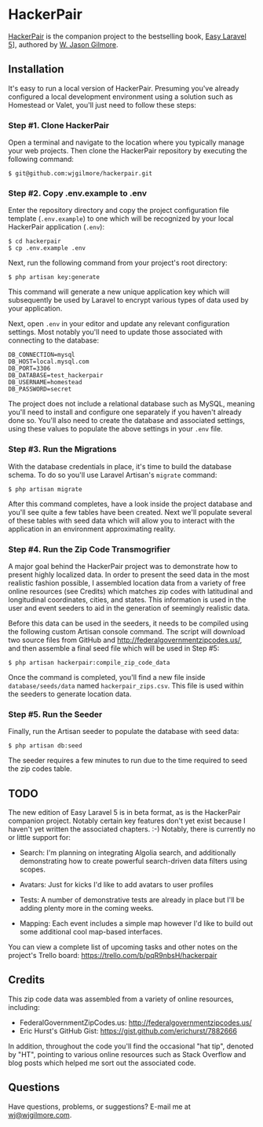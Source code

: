 # HackerPair

[HackerPair](http://hackerpair.com) is the companion project to the
bestselling book, [Easy Laravel 5](http://easylaravelbook.com)],
authored by [W. Jason Gilmore](http://www.wjgilmore.com).

## Installation

It's easy to run a local version of HackerPair. Presuming you've already
configured a local development environment using a solution such as
Homestead or Valet, you'll just need to follow these steps:

### Step #1. Clone HackerPair

Open a terminal and navigate to the location where you typically manage
your web projects. Then clone the HackerPair repository by executing the
following command:

    $ git@github.com:wjgilmore/hackerpair.git

### Step #2. Copy .env.example to .env

Enter the repository directory and copy the project configuration file
template (`.env.example`) to one which will be recognized by your local
HackerPair application (`.env`):

    $ cd hackerpair
    $ cp .env.example .env

Next, run the following command from your project's root directory:

    $ php artisan key:generate

This command will generate a new unique application key which will
subsequently be used by Laravel to encrypt various types of data used by
your application.

Next, open `.env` in your editor and update any relevant configuration
settings. Most notably you'll need to update those associated with connecting
to the database:

    DB_CONNECTION=mysql
    DB_HOST=local.mysql.com
    DB_PORT=3306
    DB_DATABASE=test_hackerpair
    DB_USERNAME=homestead
    DB_PASSWORD=secret

The project does not include a relational database such as MySQL,
meaning you'll need to install and configure one separately if you
haven't already done so. You'll also need to create the database and
associated settings, using these values to populate the above settings
in your `.env` file.

### Step #3. Run the Migrations

With the database credentials in place, it's time to build the database
schema. To do so you'll use Laravel Artisan's `migrate` command:

    $ php artisan migrate

After this command completes, have a look inside the project database
and you'll see quite a few tables have been created. Next we'll populate
several of these tables with seed data which will allow you to interact
with the application in an environment approximating reality.

### Step #4. Run the Zip Code Transmogrifier

A major goal behind the HackerPair project was to demonstrate how to
present highly localized data. In order to present the seed data in the
most realistic fashion possible, I assembled location data from a variety of
free online resources (see Credits) which matches zip codes with
latitudinal and longitudinal coordinates, cities, and states. This
information is used in the user and event seeders to aid in the generation
of seemingly realistic data.

Before this data can be used in the seeders, it needs to be compiled using
the following custom Artisan console command. The script will download two
source files from GitHub and http://federalgovernmentzipcodes.us/, and then
assemble a final seed file which will be used in Step #5:

    $ php artisan hackerpair:compile_zip_code_data

Once the command is completed, you'll find a new file inside `database/seeds/data`
named `hackerpair_zips.csv`. This file is used within the seeders to
generate location data.

### Step #5. Run the Seeder

Finally, run the Artisan seeder to populate the database with seed data:

    $ php artisan db:seed

The seeder requires a few minutes to run due to the time required to seed
the zip codes table.

## TODO

The new edition of Easy Laravel 5 is in beta format, as is the HackerPair
companion project. Notably certain key features don't yet exist because
I haven't yet written the associated chapters. :-) Notably, there is
currently no or little support for:

* Search: I'm planning on integrating Algolia search, and additionally
  demonstrating how to create powerful search-driven data filters using
  scopes.

* Avatars: Just for kicks I'd like to add avatars to user profiles

* Tests: A number of demonstrative tests are already in place but I'll
  be adding plenty more in the coming weeks.

* Mapping: Each event includes a simple map however I'd like to build out some
  additional cool map-based interfaces.

You can view a complete list of upcoming tasks and other notes on the
project's Trello board: https://trello.com/b/pqR9nbsH/hackerpair

## Credits

This zip code data was assembled from a variety of online resources,
including:

* FederalGovernmentZipCodes.us: http://federalgovernmentzipcodes.us/
* Eric Hurst's GitHub Gist: https://gist.github.com/erichurst/7882666

In addition, throughout the code you'll find the occasional "hat tip",
denoted by "HT", pointing to various online resources such as Stack
Overflow and blog posts which helped me sort out the associated code.

## Questions

Have questions, problems, or suggestions? E-mail me at wj@wjgilmore.com.


